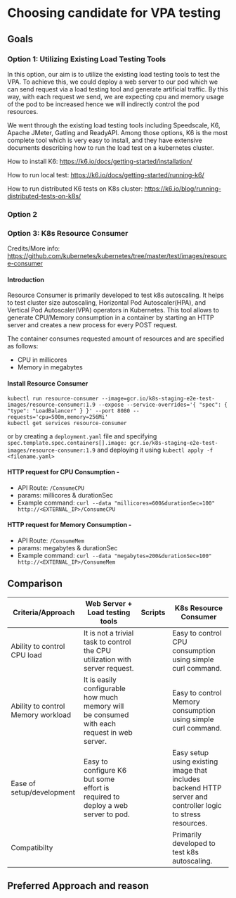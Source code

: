 # Choosing candidate for VPA testing

## Goals

### Option 1: Utilizing Existing Load Testing Tools

In this option, our aim is to utilize the existing load testing tools to test
the VPA. To achieve this, we could deploy a web server to our pod
which we can send request via a load testing tool and generate artificial traffic.
By this way, with each request we send, we are expecting cpu and memory usage of
the pod to be increased hence we will indirectly control the pod resources.

We went through the existing load testing tools including Speedscale, K6,
Apache JMeter, Gatling and ReadyAPI. Among those options, K6 is the most complete tool
which is very easy to install, and they have extensive documents describing 
how to run the load test on a kubernetes cluster.

How to install K6:
https://k6.io/docs/getting-started/installation/

How to run local test:
https://k6.io/docs/getting-started/running-k6/

How to run distributed K6 tests on K8s cluster:
https://k6.io/blog/running-distributed-tests-on-k8s/

### Option 2

### Option 3: K8s Resource Consumer
Credits/More info: https://github.com/kubernetes/kubernetes/tree/master/test/images/resource-consumer

#### Introduction
Resource Consumer is primarily developed to test k8s autoscaling. It helps to test cluster size autoscaling, Horizontal Pod Autoscaler(HPA), and Vertical Pod Autoscaler(VPA) operators in Kubernetes. This tool allows to generate CPU/Memory consumption in a container by starting an HTTP server and creates a new process for every POST request.

The container consumes requested amount of resources and are specified as follows:
- CPU in millicores
- Memory in megabytes

#### Install Resource Consumer
```
kubectl run resource-consumer --image=gcr.io/k8s-staging-e2e-test-images/resource-consumer:1.9 --expose --service-overrides='{ "spec": { "type": "LoadBalancer" } }' --port 8080 --requests='cpu=500m,memory=256Mi'
kubectl get services resource-consumer
```
or by creating a ```deployment.yaml``` file and specifying ```spec.template.spec.containers[].image: gcr.io/k8s-staging-e2e-test-images/resource-consumer:1.9``` and deploying it using ```kubectl apply -f <filename.yaml>```

#### HTTP request for CPU Consumption - 
- API Route: ```/ConsumeCPU```
- params: millicores & durationSec
- Example command: ```curl --data "millicores=600&durationSec=100" http://<EXTERNAL_IP>/ConsumeCPU```

#### HTTP request for Memory Consumption - 
- API Route: ```/ConsumeMem```
- params: megabytes & durationSec
- Example command: ```curl --data "megabytes=200&durationSec=100" http://<EXTERNAL_IP>/ConsumeMem```


## Comparison

| Criteria/Approach                  | Web Server + Load testing tools | Scripts | K8s Resource Consumer |
|------------------------------------|---------------------------------|---------|-----------------------|
| Ability to control CPU load        | It is not a trivial task to control the CPU utilization with server request.                               |         | Easy to control CPU consumption using simple curl command.                      |
| Ability to control Memory workload | It is easily configurable how much memory will be consumed with each request in web server.                                |         | Easy to control Memory consumption using simple curl command.                      |
| Ease of setup/development          | Easy to configure K6 but some effort is required to deploy a web server to pod. |         | Easy setup using existing image that includes backend HTTP server and controller logic to stress resources.                      |
| Compatibilty                                  |                                 |         | Primarily developed to test k8s autoscaling.                      |

## Preferred Approach and reason

